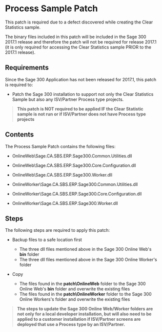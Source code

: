 # Process Sample Patch

This patch is required due to a defect discovered while creating the Clear Statistics sample.

The binary files included in this patch will be included in the Sage 300 2017.1 release and 
therefore the patch will not be required for release 2017.1 (it is only required for accessing
the Clear Statistics sample PRIOR to the 2017.1 release).

## Requirements

Since the Sage 300 Application has not been released for 2017.1, this patch is required to:

* Patch the Sage 300 installation to support not only the Clear Statistics Sample but
  also any ISV/Partner Process type projects.

> **This patch is NOT required to be applied IF the Clear Statistic sample is not run or if 
  ISV/Partner does not have Process type projects**

## Contents

The Process Sample Patch contains the following files:

* OnlineWeb\Sage.CA.SBS.ERP.Sage300.Common.Utilities.dll
* OnlineWeb\Sage.CA.SBS.ERP.Sage300.Core.Configuration.dll
* OnlineWeb\Sage.CA.SBS.ERP.Sage300.Worker.dll

* OnlineWorker\Sage.CA.SBS.ERP.Sage300.Common.Utilities.dll
* OnlineWorker\Sage.CA.SBS.ERP.Sage300.Core.Configuration.dll
* OnlineWorker\Sage.CA.SBS.ERP.Sage300.Worker.dll

## Steps

The following steps are required to apply this patch:

* Backup files to a safe location first
  * The three dll files mentioned above in the Sage 300 Online Web's **bin** folder
  * The three dll files mentioned above in the Sage 300 Online Worker's folder

* Copy 
  * The files found in the **patch\OnlineWeb** folder to the Sage 300 Online Web's 
     **bin** folder and overwrite the existing files
  * The files found in the **patch\OnlineWorker** folder to the Sage 300 Online Workers's 
     folder and overwrite the existing files
  
> **The steps to update the Sage 300 Online Web/Worker folders are not only for a local developer 
installation, but will also need to be applied to a customer installation if ISV/Partner screens 
are deployed that use a Process type by an ISV/Partner.**
   